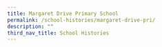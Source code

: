 ```yaml
---
title: Margaret Drive Primary School
permalink: /school-histories/margaret-drive-pri/
description: ""
third_nav_title: School Histories
---
```

